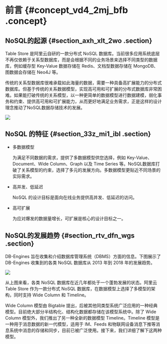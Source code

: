 # 前言 {#concept_vd4_2mj_bfb .concept}

## NoSQL的起源 {#section_axh_xlt_2wo .section}

Table Store 是阿里云自研的一款分布式 NoSQL 数据库。当前很多应用系统底层不再仅依赖于关系型数据库，而是会根据不同的业务场景来选择不同类型的数据库，例如缓存型 Key-Value 数据存储在 Redis、文档型数据存储在 MongoDB、图数据会存储在 Neo4J 等。

传统的关系型数据库很难承载如此海量的数据，需要一种具备高扩展能力的分布式数据库。但基于传统的关系数据模型，实现高可用和可扩展的分布式数据库非常困难。如果能打破传统的关系模型，以一种更简单的数据模型进行数据建模，弱化事务和约束、提供高可用和可扩展能力，从而更好地满足业务需求，正是这样的设计理念推动了NoSQL数据存储技术的发展。

![](http://static-aliyun-doc.oss-cn-hangzhou.aliyuncs.com/assets/img/20269/155833700711631_zh-CN.png)

## NoSQL 的特征 {#section_33z_mi1_ibl .section}

-   多数据模型

    为满足不同数据的需求，提供了多数据模型供您选择，例如 Key-Value、Document、Wide Column、Graph 以及 Time Series 等。NoSQL数据库打破了关系模型的约束，选择了多元的发展方向。多数据模型更贴近不同场景的实际需求。

-   高并发、低延迟

    NoSQL 的设计目标是面向在线业务提供高并发、低延迟的访问。

-   高可扩展

    为应对爆发的数据量增长，可扩展是核心的设计目标之一。


## NoSQL的发展趋势 {#section_rtv_dfn_wgs .section}

DB-Engines 旨在收集和介绍数据库管理系统（DBMS）方面的信息。下图展示了 DB-Engines 收集到的各类 NoSQL 数据库从 2013 年到 2018 年的发展趋势。

![](http://static-aliyun-doc.oss-cn-hangzhou.aliyuncs.com/assets/img/20269/155833700711632_zh-CN.png)

从上图来看，各类 NoSQL 数据库在近几年都处于一个蓬勃发展的状态。阿里云 Table Store 作为一款分布式 NoSQL 数据库，在数据模型上选择了多模型的架构，同时支持 Wide Column 和 Timeline。

Wide Column 模型由 Bigtable 提出，后被其他同类型系统广泛应用的一种经典模型。目前绝大部分半结构化、结构化数据都存储在该模型系统中。除了 Wide Column 模型外，我们推出了另一种全新的数据模型 Timeline。Timeline 模型是一种用于消息数据的新一代模型，适用于 IM、Feeds 和物联网设备消息下推等消息系统中消息的存储和同步，目前已被广泛使用。接下来，我们详细了解下这两种模型。

